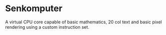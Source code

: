 # Senkomputer
A virtual CPU core capable of basic mathematics, 20 col text and basic pixel rendering using a custom instruction set.
